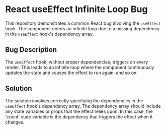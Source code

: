 # React useEffect Infinite Loop Bug

This repository demonstrates a common React bug involving the `useEffect` hook.  The component enters an infinite loop due to a missing dependency in the `useEffect` hook's dependency array.

## Bug Description

The `useEffect` hook, without proper dependencies, triggers on every render. This leads to an infinite loop where the component continuously updates the state and causes the effect to run again, and so on.

## Solution

The solution involves correctly specifying the dependencies in the `useEffect` hook's dependency array.  The dependency array should include any state variables or props that the effect relies upon.  In this case, the 'count' state variable is the dependency that triggers the effect when it changes.